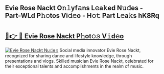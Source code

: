 ## Evie Rose Nackt O𝚗𝚕yf𝚊ns L𝚎a𝚔ed N𝚞𝚍es - Part-WLd P𝚑𝚘tos Vi𝚍𝚎o - H𝚘𝚝 Part L𝚎a𝚔s hK8Rq

# <h2><a href="http://kf4wiv.oniu.top/?m=Evie+Rose+Nackt">🔗👉 🔴 Evie Rose Nackt P𝚑ot𝚘𝚜 V𝚒d𝚎o</a></h2>

[![Evie Rose Nackt Nu𝚍e𝚜](https://i.imgur.com/0qMVB7G.gif)](http://kf4wiv.oniu.top/?m=Evie+Rose+Nackt)
Social media innovator Evie Rose Nackt, recognized for sharing dance and lifestyle knowledge, through presentations and vlogs. Skilled musician Evie Rose Nackt, celebrated for their exceptional talents and accomplishments in the realm of music.  
